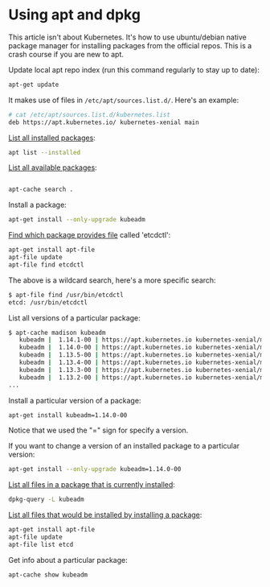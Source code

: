 # Using apt and dpkg

This article isn't about Kubernetes. It's how to use ubuntu/debian native package manager for installing packages from the official repos. This is a crash course if you are new to apt.


Update local apt repo index (run this command regularly to stay up to date):

```bash
apt-get update
```



It makes use of files in `/etc/apt/sources.list.d/`. Here's an example:

```bash
# cat /etc/apt/sources.list.d/kubernetes.list
deb https://apt.kubernetes.io/ kubernetes-xenial main
```

[List all installed packages](https://askubuntu.com/a/17829/848501):

```bash
apt list --installed
```

[List all available packages](https://askubuntu.com/a/160899/848501):


```bash

apt-cache search .

```

Install a package:


```bash
apt-get install --only-upgrade kubeadm
```


[Find which package provides file](https://askubuntu.com/a/1912/848501) called 'etcdctl':

```bash
apt-get install apt-file
apt-file update
apt-file find etcdctl
```

The above is a wildcard search, here's a more specific search:

```bash
$ apt-file find /usr/bin/etcdctl
etcd: /usr/bin/etcdctl
```

List all versions of a particular package:


```bash 
$ apt-cache madison kubeadm
   kubeadm |  1.14.1-00 | https://apt.kubernetes.io kubernetes-xenial/main amd64 Packages
   kubeadm |  1.14.0-00 | https://apt.kubernetes.io kubernetes-xenial/main amd64 Packages
   kubeadm |  1.13.5-00 | https://apt.kubernetes.io kubernetes-xenial/main amd64 Packages
   kubeadm |  1.13.4-00 | https://apt.kubernetes.io kubernetes-xenial/main amd64 Packages
   kubeadm |  1.13.3-00 | https://apt.kubernetes.io kubernetes-xenial/main amd64 Packages
   kubeadm |  1.13.2-00 | https://apt.kubernetes.io kubernetes-xenial/main amd64 Packages
...

```

Install a particular version of a package:

```bash
apt-get install kubeadm=1.14.0-00
```
Notice that we used the "=" sign for specify a version. 



If you want to change a version of an installed package to a particular version:

```bash
apt-get install --only-upgrade kubeadm=1.14.0-00
```

[List all files in a package that is currently installed](https://askubuntu.com/a/32509/848501):

```bash
dpkg-query -L kubeadm

```

[List all files that would be installed by installing a package]():


```bash
apt-get install apt-file
apt-file update
apt-file list etcd
```





Get info about a particular package:

```bash
apt-cache show kubeadm
```